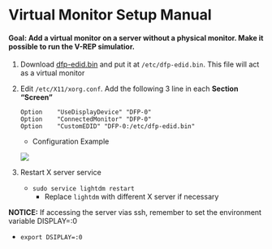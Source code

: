 # Virtual Monitor Setup Manual

#### Goal: Add a virtual monitor on a server without a physical monitor. Make it possible to run the V-REP simulatior.

1. Download [dfp-edid.bin](https://github.com/EelaiWind/virtual_monitor/blob/master/dfp-edid.bin?raw=true) and put it at `/etc/dfp-edid.bin`. This file will act as a virtual monitor

2. Edit `/etc/X11/xorg.conf`. Add the following 3 line in each **Section “Screen”**
    ```
    Option    "UseDisplayDevice" "DFP-0"
    Option    "ConnectedMonitor" "DFP-0"
    Option    "CustomEDID" "DFP-0:/etc/dfp-edid.bin"
    ```
    * Configuration Example
    
    ![](https://i.imgur.com/KJPYsXj.png)

3. Restart X server  service
    * `sudo service lightdm restart`
        * Replace `lightdm` with different X server if necessary
        
**NOTICE:** If accessing the server vias ssh, remember to set the environment variable DISPLAY=:0
* `export DSIPLAY=:0`
